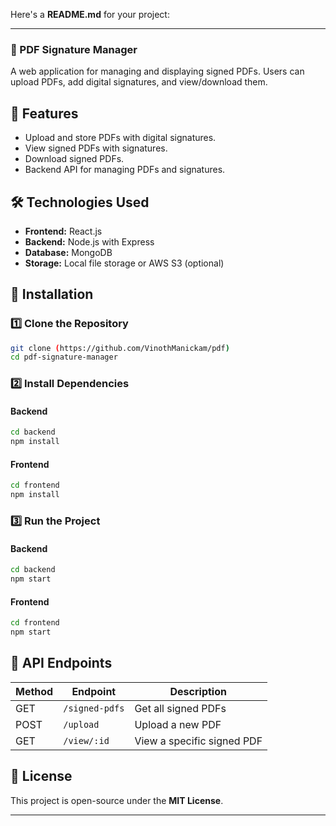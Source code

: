 Here's a **README.md** for your project:  

---

### 📄 PDF Signature Manager  

A web application for managing and displaying signed PDFs. Users can upload PDFs, add digital signatures, and view/download them.  

## 🚀 Features  
- Upload and store PDFs with digital signatures.  
- View signed PDFs with signatures.  
- Download signed PDFs.  
- Backend API for managing PDFs and signatures.  

## 🛠️ Technologies Used  
- **Frontend:** React.js  
- **Backend:** Node.js with Express  
- **Database:** MongoDB  
- **Storage:** Local file storage or AWS S3 (optional)  

## 📌 Installation  

### 1️⃣ Clone the Repository  
```sh
git clone (https://github.com/VinothManickam/pdf)
cd pdf-signature-manager
```

### 2️⃣ Install Dependencies  
#### **Backend**  
```sh
cd backend
npm install
```
#### **Frontend**  
```sh
cd frontend
npm install
```

### 3️⃣ Run the Project  
#### **Backend**  
```sh
cd backend
npm start
```
#### **Frontend**  
```sh
cd frontend
npm start
```

## 📂 API Endpoints  
| Method | Endpoint          | Description                 |
|--------|------------------|-----------------------------|
| GET    | `/signed-pdfs`   | Get all signed PDFs         |
| POST   | `/upload`        | Upload a new PDF            |
| GET    | `/view/:id`      | View a specific signed PDF  |



## 📜 License  
This project is open-source under the **MIT License**.  

---
